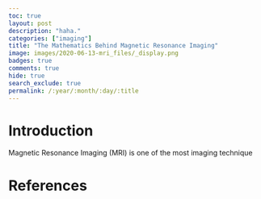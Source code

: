 ```yaml
---
toc: true
layout: post
description: "haha."
categories: ["imaging"]
title: "The Mathematics Behind Magnetic Resonance Imaging"
image: images/2020-06-13-mri_files/_display.png
badges: true
comments: true
hide: true
search_exclude: true
permalink: /:year/:month/:day/:title
---
```




# Introduction
Magnetic Resonance Imaging (MRI) is one of the most imaging technique 




# References


